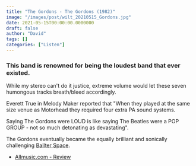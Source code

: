```yaml
---
title: "The Gordons - The Gordons (1982)"
image: "/images/post/wilt_20210515_Gordons.jpg"
date: 2021-05-15T00:00:00.0000000
draft: false
author: "David"
tags: []
categories: ["Listen"]
---
```

### This band is renowned for being the loudest band that ever existed. 

 While my stereo can't do it justice, extreme volume would let these seven humongous tracks breath/bleed accordingly.

 Everett True in Melody Maker reported that "When they played at the same size venue as Motorhead they required four extra PA sound systems.

 Saying The Gordons were LOUD is like saying The Beatles were a POP GROUP - not so much detonating as devastating".

 The Gordons eventually became the equally brilliant and sonically challenging [Bailter Space](https://en.wikipedia.org/wiki/Bailter_Space). 

-  [Allmusic.com - Review](https://www.allmusic.com/album/the-gordons-mw0000945865)